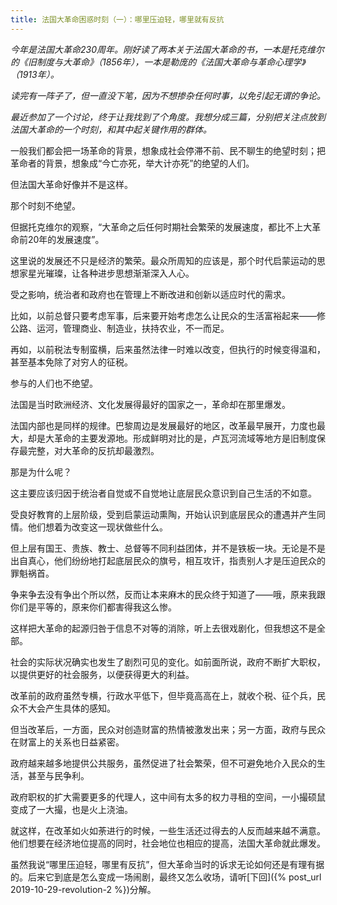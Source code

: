 ```yaml
---
title: 法国大革命困惑时刻（一）：哪里压迫轻，哪里就有反抗
---
```


*今年是法国大革命230周年。刚好读了两本关于法国大革命的书，一本是托克维尔的《旧制度与大革命》（1856年），一本是勒庞的《法国大革命与革命心理学》（1913年）。*

*读完有一阵子了，但一直没下笔，因为不想掺杂任何时事，以免引起无谓的争论。*

*最近参加了一个讨论，终于让我找到了个角度。我想分成三篇，分别把关注点放到法国大革命的一个时刻，和其中起关键作用的群体。*

一般我们都会把一场革命的背景，想象成社会停滞不前、民不聊生的绝望时刻；把革命者的背景，想象成“今亡亦死，举大计亦死”的绝望的人们。

但法国大革命好像并不是这样。

那个时刻不绝望。

但据托克维尔的观察，“大革命之后任何时期社会繁荣的发展速度，都比不上大革命前20年的发展速度”。

这里说的发展还不只是经济的繁荣。最众所周知的应该是，那个时代启蒙运动的思想家星光璀璨，让各种进步思想渐渐深入人心。

受之影响，统治者和政府也在管理上不断改进和创新以适应时代的需求。

比如，以前总督只要考虑军事，后来要开始考虑怎么让民众的生活富裕起来——修公路、运河，管理商业、制造业，扶持农业，不一而足。

再如，以前税法专制蛮横，后来虽然法律一时难以改变，但执行的时候变得温和，甚至基本免除了对穷人的征税。

参与的人们也不绝望。

法国是当时欧洲经济、文化发展得最好的国家之一，革命却在那里爆发。

法国内部也是同样的规律。巴黎周边是发展最好的地区，改革最早展开，力度也最大，却是大革命的主要发源地。形成鲜明对比的是，卢瓦河流域等地方是旧制度保存最完整，对大革命的反抗却最激烈。



那是为什么呢？

这主要应该归因于统治者自觉或不自觉地让底层民众意识到自己生活的不如意。

受良好教育的上层阶级，受到启蒙运动熏陶，开始认识到底层民众的遭遇并产生同情。他们想着为改变这一现状做些什么。

但上层有国王、贵族、教士、总督等不同利益团体，并不是铁板一块。无论是不是出自真心，他们纷纷地打起底层民众的旗号，相互攻讦，指责别人才是压迫民众的罪魁祸首。

争来争去没有争出个所以然，反而让本来麻木的民众终于知道了——哦，原来我跟你们是平等的，原来你们都害得我这么惨。

这样把大革命的起源归咎于信息不对等的消除，听上去很戏剧化，但我想这不是全部。

社会的实际状况确实也发生了剧烈可见的变化。如前面所说，政府不断扩大职权，以提供更好的社会服务，以便获得更大的利益。

改革前的政府虽然专横，行政水平低下，但毕竟高高在上，就收个税、征个兵，民众不大会产生具体的感知。

但当改革后，一方面，民众对创造财富的热情被激发出来；另一方面，政府与民众在财富上的关系也日益紧密。

政府越来越多地提供公共服务，虽然促进了社会繁荣，但不可避免地介入民众的生活，甚至与民争利。

政府职权的扩大需要更多的代理人，这中间有太多的权力寻租的空间，一小撮硕鼠变成了一大撮，也是火上浇油。

就这样，在改革如火如荼进行的时候，一些生活还过得去的人反而越来越不满意。他们想要在经济地位提高的同时，社会地位也相应的提高，法国大革命就此爆发。

虽然我说“哪里压迫轻，哪里有反抗”，但大革命当时的诉求无论如何还是有理有据的。后来它到底是怎么变成一场闹剧，最终又怎么收场，请听[下回]({% post_url 2019-10-29-revolution-2 %})分解。
